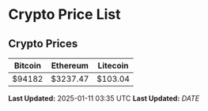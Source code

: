 # Crypto Price List

## Crypto Prices
| Bitcoin | Ethereum | Litecoin |
| ------- | -------- | -------- |
| $94182 | $3237.47 | $103.04 |
**Last Updated:** 2025-01-11 03:35 UTC
**Last Updated:** $DATE$
